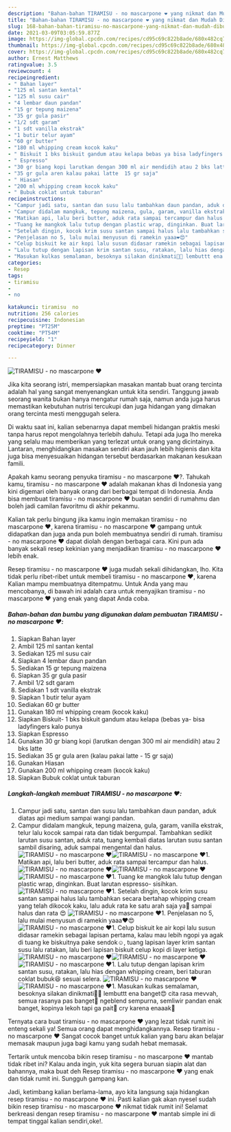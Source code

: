 ```yaml
---
description: "Bahan-bahan TIRAMISU - no mascarpone ❤️ yang nikmat dan Mudah Dibuat"
title: "Bahan-bahan TIRAMISU - no mascarpone ❤️ yang nikmat dan Mudah Dibuat"
slug: 168-bahan-bahan-tiramisu-no-mascarpone-yang-nikmat-dan-mudah-dibuat
date: 2021-03-09T03:05:59.877Z
image: https://img-global.cpcdn.com/recipes/cd95c69c822b8ade/680x482cq70/tiramisu-no-mascarpone-❤️-foto-resep-utama.jpg
thumbnail: https://img-global.cpcdn.com/recipes/cd95c69c822b8ade/680x482cq70/tiramisu-no-mascarpone-❤️-foto-resep-utama.jpg
cover: https://img-global.cpcdn.com/recipes/cd95c69c822b8ade/680x482cq70/tiramisu-no-mascarpone-❤️-foto-resep-utama.jpg
author: Ernest Matthews
ratingvalue: 3.5
reviewcount: 4
recipeingredient:
- " Bahan layer"
- "125 ml santan kental"
- "125 ml susu cair"
- "4 lembar daun pandan"
- "15 gr tepung maizena"
- "35 gr gula pasir"
- "1/2 sdt garam"
- "1 sdt vanilla ekstrak"
- "1 butir telur ayam"
- "60 gr butter"
- "180 ml whipping cream kocok kaku"
- " Biskuit 1 bks biskuit gandum atau kelapa bebas ya bisa ladyfingers kalo punya"
- " Espresso"
- "30 gr biang kopi larutkan dengan 300 ml air mendidih atau 2 bks latte"
- "35 gr gula aren kalau pakai latte  15 gr saja"
- " Hiasan"
- "200 ml whipping cream kocok kaku"
- " Bubuk coklat untuk taburan"
recipeinstructions:
- "Campur jadi satu, santan dan susu lalu tambahkan daun pandan, aduk diatas api medium sampai wangi pandan."
- "Campur didalam mangkuk, tepung maizena, gula, garam, vanilla ekstrak, telur lalu kocok sampai rata dan tidak bergumpal. Tambahkan sedikit larutan susu santan, aduk rata, tuang kembali diatas larutan susu santan sambil disaring, aduk sampai mengental dan halus."
- "Matikan api, lalu beri butter, aduk rata sampai tercampur dan halus."
- "Tuang ke mangkok lalu tutup dengan plastic wrap, dinginkan. Buat larutan espresso- sisihkan."
- "Setelah dingin, kocok krim susu santan sampai halus lalu tambahkan secara bertahap whipping cream yang telah dikocok kaku, lalu aduk rata ke satu arah saja ya🤩 sampai halus dan rata 😍"
- "Penjelasan no 5, lalu mulai menyusun di ramekin yaaa❤️😍"
- "Celup biskuit ke air kopi lalu susun didasar ramekin sebagai lapisan pertama, kalau mau lebih ngopi ya agak di tuang ke biskuitnya pake sendok☺️, tuang lapisan layer krim santan susu lalu ratakan, lalu beri lapisan biskuit celup kopi di layer ketiga."
- "Lalu tutup dengan lapisan krim santan susu, ratakan, lalu hias dengan whipping cream, beri taburan coklat bubuk😆 sesuai selera."
- "Masukan kulkas semalaman, besoknya silakan dinikmati🤩😍 lembuttt ena banget😍 cita rasa mevvah, semua rasanya pas banget🥺 ngeblend sempurna, semliwir pandan enak banget, kopinya lekoh tapi ga pait🥺 cry karena enaaak🤤"
categories:
- Resep
tags:
- tiramisu
- 
- no

katakunci: tiramisu  no 
nutrition: 256 calories
recipecuisine: Indonesian
preptime: "PT25M"
cooktime: "PT54M"
recipeyield: "1"
recipecategory: Dinner

---
```



![TIRAMISU - no mascarpone ❤️](https://img-global.cpcdn.com/recipes/cd95c69c822b8ade/680x482cq70/tiramisu-no-mascarpone-❤️-foto-resep-utama.jpg)

Jika kita seorang istri, mempersiapkan masakan mantab buat orang tercinta adalah hal yang sangat menyenangkan untuk kita sendiri. Tanggung jawab seorang  wanita bukan hanya mengatur rumah saja, namun anda juga harus memastikan kebutuhan nutrisi tercukupi dan juga hidangan yang dimakan orang tercinta mesti menggugah selera.

Di waktu  saat ini, kalian sebenarnya dapat membeli hidangan praktis meski tanpa harus repot mengolahnya terlebih dahulu. Tetapi ada juga lho mereka yang selalu mau memberikan yang terlezat untuk orang yang dicintainya. Lantaran, menghidangkan masakan sendiri akan jauh lebih higienis dan kita juga bisa menyesuaikan hidangan tersebut berdasarkan makanan kesukaan famili. 



Apakah kamu seorang penyuka tiramisu - no mascarpone ❤️?. Tahukah kamu, tiramisu - no mascarpone ❤️ adalah makanan khas di Indonesia yang kini digemari oleh banyak orang dari berbagai tempat di Indonesia. Anda bisa membuat tiramisu - no mascarpone ❤️ buatan sendiri di rumahmu dan boleh jadi camilan favoritmu di akhir pekanmu.

Kalian tak perlu bingung jika kamu ingin memakan tiramisu - no mascarpone ❤️, karena tiramisu - no mascarpone ❤️ gampang untuk didapatkan dan juga anda pun boleh membuatnya sendiri di rumah. tiramisu - no mascarpone ❤️ dapat diolah dengan berbagai cara. Kini pun ada banyak sekali resep kekinian yang menjadikan tiramisu - no mascarpone ❤️ lebih enak.

Resep tiramisu - no mascarpone ❤️ juga mudah sekali dihidangkan, lho. Kita tidak perlu ribet-ribet untuk membeli tiramisu - no mascarpone ❤️, karena Kalian mampu membuatnya ditempatmu. Untuk Anda yang mau mencobanya, di bawah ini adalah cara untuk menyajikan tiramisu - no mascarpone ❤️ yang enak yang dapat Anda coba.

<!--inarticleads1-->

##### Bahan-bahan dan bumbu yang digunakan dalam pembuatan TIRAMISU - no mascarpone ❤️:

1. Siapkan  Bahan layer
1. Ambil 125 ml santan kental
1. Sediakan 125 ml susu cair
1. Siapkan 4 lembar daun pandan
1. Sediakan 15 gr tepung maizena
1. Siapkan 35 gr gula pasir
1. Ambil 1/2 sdt garam
1. Sediakan 1 sdt vanilla ekstrak
1. Siapkan 1 butir telur ayam
1. Sediakan 60 gr butter
1. Gunakan 180 ml whipping cream (kocok kaku)
1. Siapkan  Biskuit- 1 bks biskuit gandum atau kelapa (bebas ya- bisa ladyfingers kalo punya
1. Siapkan  Espresso
1. Gunakan 30 gr biang kopi (larutkan dengan 300 ml air mendidih) atau 2 bks latte
1. Sediakan 35 gr gula aren (kalau pakai latte - 15 gr saja)
1. Gunakan  Hiasan
1. Gunakan 200 ml whipping cream (kocok kaku)
1. Siapkan  Bubuk coklat untuk taburan




<!--inarticleads2-->

##### Langkah-langkah membuat TIRAMISU - no mascarpone ❤️:

1. Campur jadi satu, santan dan susu lalu tambahkan daun pandan, aduk diatas api medium sampai wangi pandan.
1. Campur didalam mangkuk, tepung maizena, gula, garam, vanilla ekstrak, telur lalu kocok sampai rata dan tidak bergumpal. Tambahkan sedikit larutan susu santan, aduk rata, tuang kembali diatas larutan susu santan sambil disaring, aduk sampai mengental dan halus.
<img src="//assets-global.cpcdn.com/assets/icons/button_play-2c75c40dde080a61004c1f40b05d8f140eaff45d7e9e6481dc71c63d2e7c4909.png" alt="TIRAMISU - no mascarpone ❤️"><img src="//assets-global.cpcdn.com/assets/icons/button_play-2c75c40dde080a61004c1f40b05d8f140eaff45d7e9e6481dc71c63d2e7c4909.png" alt="TIRAMISU - no mascarpone ❤️">1. Matikan api, lalu beri butter, aduk rata sampai tercampur dan halus.
<img src="//assets-global.cpcdn.com/assets/icons/button_play-2c75c40dde080a61004c1f40b05d8f140eaff45d7e9e6481dc71c63d2e7c4909.png" alt="TIRAMISU - no mascarpone ❤️"><img src="//assets-global.cpcdn.com/assets/icons/button_play-2c75c40dde080a61004c1f40b05d8f140eaff45d7e9e6481dc71c63d2e7c4909.png" alt="TIRAMISU - no mascarpone ❤️"><img src="//assets-global.cpcdn.com/assets/icons/button_play-2c75c40dde080a61004c1f40b05d8f140eaff45d7e9e6481dc71c63d2e7c4909.png" alt="TIRAMISU - no mascarpone ❤️">1. Tuang ke mangkok lalu tutup dengan plastic wrap, dinginkan. Buat larutan espresso- sisihkan.
<img src="//assets-global.cpcdn.com/assets/icons/button_play-2c75c40dde080a61004c1f40b05d8f140eaff45d7e9e6481dc71c63d2e7c4909.png" alt="TIRAMISU - no mascarpone ❤️">1. Setelah dingin, kocok krim susu santan sampai halus lalu tambahkan secara bertahap whipping cream yang telah dikocok kaku, lalu aduk rata ke satu arah saja ya🤩 sampai halus dan rata 😍
<img src="//assets-global.cpcdn.com/assets/icons/button_play-2c75c40dde080a61004c1f40b05d8f140eaff45d7e9e6481dc71c63d2e7c4909.png" alt="TIRAMISU - no mascarpone ❤️">1. Penjelasan no 5, lalu mulai menyusun di ramekin yaaa❤️😍
<img src="//assets-global.cpcdn.com/assets/icons/button_play-2c75c40dde080a61004c1f40b05d8f140eaff45d7e9e6481dc71c63d2e7c4909.png" alt="TIRAMISU - no mascarpone ❤️">1. Celup biskuit ke air kopi lalu susun didasar ramekin sebagai lapisan pertama, kalau mau lebih ngopi ya agak di tuang ke biskuitnya pake sendok☺️, tuang lapisan layer krim santan susu lalu ratakan, lalu beri lapisan biskuit celup kopi di layer ketiga.
<img src="//assets-global.cpcdn.com/assets/icons/button_play-2c75c40dde080a61004c1f40b05d8f140eaff45d7e9e6481dc71c63d2e7c4909.png" alt="TIRAMISU - no mascarpone ❤️"><img src="//assets-global.cpcdn.com/assets/icons/button_play-2c75c40dde080a61004c1f40b05d8f140eaff45d7e9e6481dc71c63d2e7c4909.png" alt="TIRAMISU - no mascarpone ❤️"><img src="//assets-global.cpcdn.com/assets/icons/button_play-2c75c40dde080a61004c1f40b05d8f140eaff45d7e9e6481dc71c63d2e7c4909.png" alt="TIRAMISU - no mascarpone ❤️">1. Lalu tutup dengan lapisan krim santan susu, ratakan, lalu hias dengan whipping cream, beri taburan coklat bubuk😆 sesuai selera.
<img src="//assets-global.cpcdn.com/assets/icons/button_play-2c75c40dde080a61004c1f40b05d8f140eaff45d7e9e6481dc71c63d2e7c4909.png" alt="TIRAMISU - no mascarpone ❤️"><img src="//assets-global.cpcdn.com/assets/icons/button_play-2c75c40dde080a61004c1f40b05d8f140eaff45d7e9e6481dc71c63d2e7c4909.png" alt="TIRAMISU - no mascarpone ❤️">1. Masukan kulkas semalaman, besoknya silakan dinikmati🤩😍 lembuttt ena banget😍 cita rasa mevvah, semua rasanya pas banget🥺 ngeblend sempurna, semliwir pandan enak banget, kopinya lekoh tapi ga pait🥺 cry karena enaaak🤤




Ternyata cara buat tiramisu - no mascarpone ❤️ yang lezat tidak rumit ini enteng sekali ya! Semua orang dapat menghidangkannya. Resep tiramisu - no mascarpone ❤️ Sangat cocok banget untuk kalian yang baru akan belajar memasak maupun juga bagi kamu yang sudah hebat memasak.

Tertarik untuk mencoba bikin resep tiramisu - no mascarpone ❤️ mantab tidak ribet ini? Kalau anda ingin, yuk kita segera buruan siapin alat dan bahannya, maka buat deh Resep tiramisu - no mascarpone ❤️ yang enak dan tidak rumit ini. Sungguh gampang kan. 

Jadi, ketimbang kalian berlama-lama, ayo kita langsung saja hidangkan resep tiramisu - no mascarpone ❤️ ini. Pasti kalian gak akan nyesel sudah bikin resep tiramisu - no mascarpone ❤️ nikmat tidak rumit ini! Selamat berkreasi dengan resep tiramisu - no mascarpone ❤️ mantab simple ini di tempat tinggal kalian sendiri,oke!.

